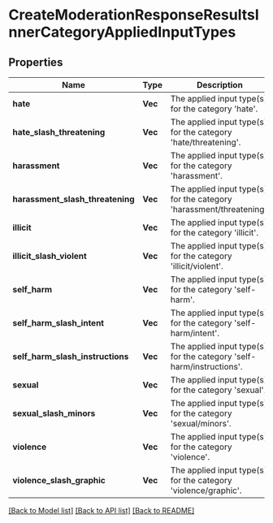 # CreateModerationResponseResultsInnerCategoryAppliedInputTypes

## Properties

Name | Type | Description | Notes
------------ | ------------- | ------------- | -------------
**hate** | **Vec<String>** | The applied input type(s) for the category 'hate'. | 
**hate_slash_threatening** | **Vec<String>** | The applied input type(s) for the category 'hate/threatening'. | 
**harassment** | **Vec<String>** | The applied input type(s) for the category 'harassment'. | 
**harassment_slash_threatening** | **Vec<String>** | The applied input type(s) for the category 'harassment/threatening'. | 
**illicit** | **Vec<String>** | The applied input type(s) for the category 'illicit'. | 
**illicit_slash_violent** | **Vec<String>** | The applied input type(s) for the category 'illicit/violent'. | 
**self_harm** | **Vec<String>** | The applied input type(s) for the category 'self-harm'. | 
**self_harm_slash_intent** | **Vec<String>** | The applied input type(s) for the category 'self-harm/intent'. | 
**self_harm_slash_instructions** | **Vec<String>** | The applied input type(s) for the category 'self-harm/instructions'. | 
**sexual** | **Vec<String>** | The applied input type(s) for the category 'sexual'. | 
**sexual_slash_minors** | **Vec<String>** | The applied input type(s) for the category 'sexual/minors'. | 
**violence** | **Vec<String>** | The applied input type(s) for the category 'violence'. | 
**violence_slash_graphic** | **Vec<String>** | The applied input type(s) for the category 'violence/graphic'. | 

[[Back to Model list]](../README.md#documentation-for-models) [[Back to API list]](../README.md#documentation-for-api-endpoints) [[Back to README]](../README.md)


